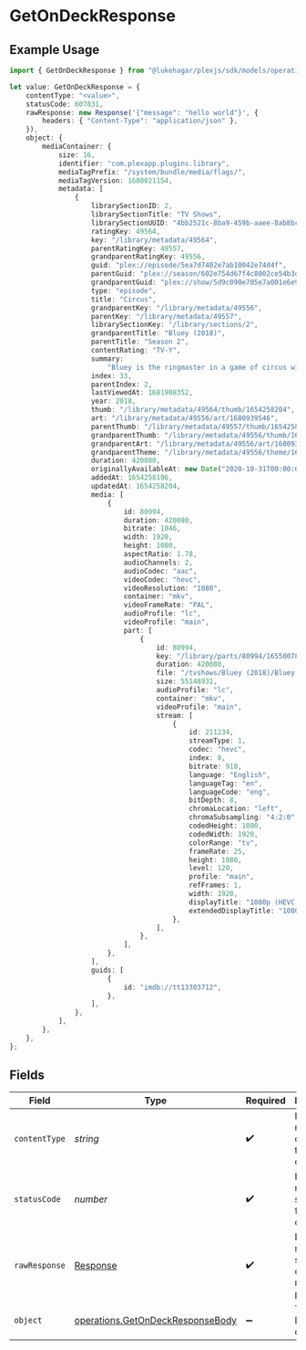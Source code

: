 # GetOnDeckResponse

## Example Usage

```typescript
import { GetOnDeckResponse } from "@lukehagar/plexjs/sdk/models/operations";

let value: GetOnDeckResponse = {
    contentType: "<value>",
    statusCode: 607831,
    rawResponse: new Response('{"message": "hello world"}', {
        headers: { "Content-Type": "application/json" },
    }),
    object: {
        mediaContainer: {
            size: 16,
            identifier: "com.plexapp.plugins.library",
            mediaTagPrefix: "/system/bundle/media/flags/",
            mediaTagVersion: 1680021154,
            metadata: [
                {
                    librarySectionID: 2,
                    librarySectionTitle: "TV Shows",
                    librarySectionUUID: "4bb2521c-8ba9-459b-aaee-8ab8bc35eabd",
                    ratingKey: 49564,
                    key: "/library/metadata/49564",
                    parentRatingKey: 49557,
                    grandparentRatingKey: 49556,
                    guid: "plex://episode/5ea7d7402e7ab10042e74d4f",
                    parentGuid: "plex://season/602e754d67f4c8002ce54b3d",
                    grandparentGuid: "plex://show/5d9c090e705e7a001e6e94d8",
                    type: "episode",
                    title: "Circus",
                    grandparentKey: "/library/metadata/49556",
                    parentKey: "/library/metadata/49557",
                    librarySectionKey: "/library/sections/2",
                    grandparentTitle: "Bluey (2018)",
                    parentTitle: "Season 2",
                    contentRating: "TV-Y",
                    summary:
                        "Bluey is the ringmaster in a game of circus with her friends but Hercules wants to play his motorcycle game instead. Luckily Bluey has a solution to keep everyone happy.",
                    index: 33,
                    parentIndex: 2,
                    lastViewedAt: 1681908352,
                    year: 2018,
                    thumb: "/library/metadata/49564/thumb/1654258204",
                    art: "/library/metadata/49556/art/1680939546",
                    parentThumb: "/library/metadata/49557/thumb/1654258204",
                    grandparentThumb: "/library/metadata/49556/thumb/1680939546",
                    grandparentArt: "/library/metadata/49556/art/1680939546",
                    grandparentTheme: "/library/metadata/49556/theme/1680939546",
                    duration: 420080,
                    originallyAvailableAt: new Date("2020-10-31T00:00:00Z"),
                    addedAt: 1654258196,
                    updatedAt: 1654258204,
                    media: [
                        {
                            id: 80994,
                            duration: 420080,
                            bitrate: 1046,
                            width: 1920,
                            height: 1080,
                            aspectRatio: 1.78,
                            audioChannels: 2,
                            audioCodec: "aac",
                            videoCodec: "hevc",
                            videoResolution: "1080",
                            container: "mkv",
                            videoFrameRate: "PAL",
                            audioProfile: "lc",
                            videoProfile: "main",
                            part: [
                                {
                                    id: 80994,
                                    key: "/library/parts/80994/1655007810/file.mkv",
                                    duration: 420080,
                                    file: "/tvshows/Bluey (2018)/Bluey (2018) - S02E33 - Circus.mkv",
                                    size: 55148931,
                                    audioProfile: "lc",
                                    container: "mkv",
                                    videoProfile: "main",
                                    stream: [
                                        {
                                            id: 211234,
                                            streamType: 1,
                                            codec: "hevc",
                                            index: 0,
                                            bitrate: 918,
                                            language: "English",
                                            languageTag: "en",
                                            languageCode: "eng",
                                            bitDepth: 8,
                                            chromaLocation: "left",
                                            chromaSubsampling: "4:2:0",
                                            codedHeight: 1080,
                                            codedWidth: 1920,
                                            colorRange: "tv",
                                            frameRate: 25,
                                            height: 1080,
                                            level: 120,
                                            profile: "main",
                                            refFrames: 1,
                                            width: 1920,
                                            displayTitle: "1080p (HEVC Main)",
                                            extendedDisplayTitle: "1080p (HEVC Main)",
                                        },
                                    ],
                                },
                            ],
                        },
                    ],
                    guids: [
                        {
                            id: "imdb://tt13303712",
                        },
                    ],
                },
            ],
        },
    },
};
```

## Fields

| Field                                                                                       | Type                                                                                        | Required                                                                                    | Description                                                                                 |
| ------------------------------------------------------------------------------------------- | ------------------------------------------------------------------------------------------- | ------------------------------------------------------------------------------------------- | ------------------------------------------------------------------------------------------- |
| `contentType`                                                                               | *string*                                                                                    | :heavy_check_mark:                                                                          | HTTP response content type for this operation                                               |
| `statusCode`                                                                                | *number*                                                                                    | :heavy_check_mark:                                                                          | HTTP response status code for this operation                                                |
| `rawResponse`                                                                               | [Response](https://developer.mozilla.org/en-US/docs/Web/API/Response)                       | :heavy_check_mark:                                                                          | Raw HTTP response; suitable for custom response parsing                                     |
| `object`                                                                                    | [operations.GetOnDeckResponseBody](../../../sdk/models/operations/getondeckresponsebody.md) | :heavy_minus_sign:                                                                          | The on Deck content                                                                         |